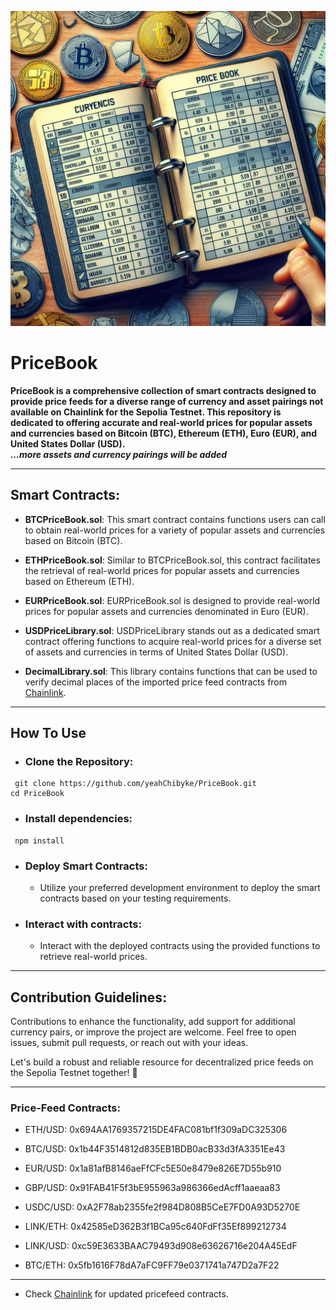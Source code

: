 ![](PriceBook.jpg)

# PriceBook

**PriceBook is a comprehensive collection of smart contracts designed to provide price feeds for a diverse range of currency and asset pairings not available on Chainlink for the Sepolia Testnet. This repository is dedicated to offering accurate and real-world prices for popular assets and currencies based on Bitcoin (BTC), Ethereum (ETH), Euro (EUR), and United States Dollar (USD).  
*...more assets and currency pairings will be added***

---

## Smart Contracts:

-   **BTCPriceBook.sol**: This smart contract contains functions users can call to obtain real-world prices for a variety of popular assets and currencies based on Bitcoin (BTC).

-   **ETHPriceBook.sol**: Similar to BTCPriceBook.sol, this contract facilitates the retrieval of real-world prices for popular assets and currencies based on Ethereum (ETH).

-   **EURPriceBook.sol**: EURPriceBook.sol is designed to provide real-world prices for popular assets and currencies denominated in Euro (EUR).

-   **USDPriceLibrary.sol**: USDPriceLibrary stands out as a dedicated smart contract offering functions to acquire real-world prices for a diverse set of assets and currencies in terms of United States Dollar (USD).

-   **DecimalLibrary.sol**: This library contains functions that can be used to verify decimal places of the imported price feed contracts from [Chainlink](https://docs.chain.link/data-feeds/price-feeds/addresses?network=ethereum&page=1#sepolia-testnet).

---

## How To Use

- ### Clone the Repository:
```shell
 git clone https://github.com/yeahChibyke/PriceBook.git
cd PriceBook
```

- ### Install dependencies:
```shell
 npm install
```

- ### Deploy Smart Contracts:

    - Utilize your preferred development environment to deploy the smart contracts based on your testing requirements.

- ### Interact with contracts:

    - Interact with the deployed contracts using the provided functions to retrieve real-world prices.

---

## Contribution Guidelines:

Contributions to enhance the functionality, add support for additional currency pairs, or improve the project are welcome. Feel free to open issues, submit pull requests, or reach out with your ideas.

Let's build a robust and reliable resource for decentralized price feeds on the Sepolia Testnet together! 🚀

---

### Price-Feed Contracts:

- ETH/USD: 0x694AA1769357215DE4FAC081bf1f309aDC325306 

- BTC/USD: 0x1b44F3514812d835EB1BDB0acB33d3fA3351Ee43  

- EUR/USD: 0x1a81afB8146aeFfCFc5E50e8479e826E7D55b910  

- GBP/USD: 0x91FAB41F5f3bE955963a986366edAcff1aaeaa83  

- USDC/USD: 0xA2F78ab2355fe2f984D808B5CeE7FD0A93D5270E  

- LINK/ETH: 0x42585eD362B3f1BCa95c640FdFf35Ef899212734  

- LINK/USD: 0xc59E3633BAAC79493d908e63626716e204A45EdF  

- BTC/ETH: 0x5fb1616F78dA7aFC9FF79e0371741a747D2a7F22

---

- Check [Chainlink](https://docs.chain.link/data-feeds/price-feeds/addresses?network=ethereum&page=1#sepolia-testnet) for updated pricefeed contracts.